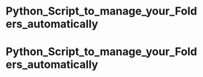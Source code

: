 # Python_Script_to_manage_your_Folders_automatically
# Python_Script_to_manage_your_Folders_automatically

